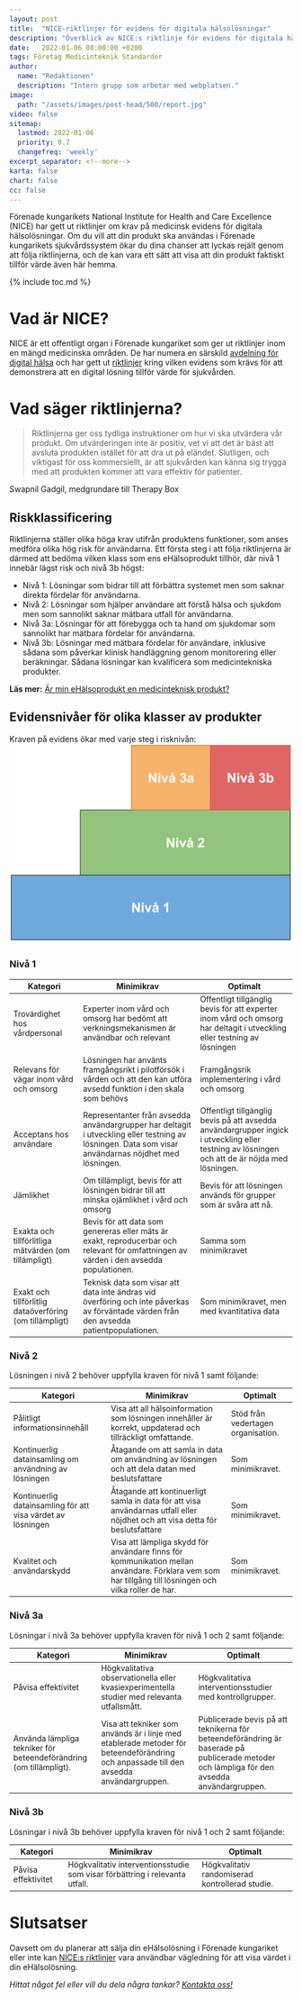 ```yaml
---
layout: post
title:  "NICE-riktlinjer för evidens för digitala hälsolösningar"
description: "Överblick av NICE:s riktlinje för evidens för digitala hälsolösningar"
date:   2022-01-06 08:00:00 +0200
tags: Företag Medicinteknik Standarder
author:
  name: "Redaktionen"
  description: "Intern grupp som arbetar med webplatsen."
image:
  path: "/assets/images/post-head/500/report.jpg"
video: false
sitemap:
  lastmod: 2022-01-06
  priority: 0.7
  changefreq: 'weekly'
excerpt_separator: <!--more-->
karta: false
chart: false
cc: false
---
```


Förenade kungarikets National Institute for Health and Care Excellence (NICE) har gett ut riktlinjer om krav på medicinsk evidens för digitala hälsolösningar. Om du vill att din produkt ska användas i Förenade kungarikets sjukvårdssystem ökar du dina chanser att lyckas rejält genom att följa riktlinjerna, och de kan vara ett sätt att visa att din produkt faktiskt tillför värde även här hemma.

<!--more-->

{% include toc.md %}

# Vad är NICE?
NICE är ett offentligt organ i Förenade kungariket som ger ut riktlinjer inom en mängd medicinska områden. De har numera en särskild [avdelning för digital hälsa](https://www.nice.org.uk/about/what-we-do/digital-health/office-for-digital-health) och har gett ut [riktlinjer](https://www.nice.org.uk/Media/Default/About/what-we-do/our-programmes/evidence-standards-framework/digital-evidence-standards-framework.pdf) kring vilken evidens som krävs för att demonstrera att en digital lösning tillför värde för sjukvården.
# Vad säger riktlinjerna?
> Riktlinjerna ger oss tydliga instruktioner om hur vi ska utvärdera vår produkt. Om utvärderingen inte är positiv, vet vi att det är bäst att avsluta produkten istället för att dra ut på eländet. Slutligen, och viktigast för oss kommersiellt, är att sjukvården kan känna sig trygga med att produkten kommer att vara effektiv för patienter.

Swapnil Gadgil, medgrundare till Therapy Box

## Riskklassificering
Riktlinjerna ställer olika höga krav utifrån produktens funktioner, som anses medföra olika hög risk för användarna. Ett första steg i att följa riktlinjerna är därmed att bedöma vilken klass som ens eHälsoprodukt tillhör, där nivå 1 innebär lägst risk och nivå 3b högst:

* Nivå 1: Lösningar som bidrar till att förbättra systemet men som saknar direkta fördelar för användarna.
* Nivå 2: Lösningar som hjälper användare att förstå hälsa och sjukdom men som sannolikt saknar mätbara utfall för användarna.
* Nivå 3a: Lösningar för att förebygga och ta hand om sjukdomar som sannolikt har mätbara fördelar för användarna.
* Nivå 3b: Lösningar med mätbara fördelar för användare, inklusive sådana som påverkar klinisk handläggning genom monitorering eller beräkningar. Sådana lösningar kan kvalificera som medicintekniska produkter.

**Läs mer:** [Är min eHälsoprodukt en medicinteknisk produkt?](/2021/08/20/medicinteknik.html)
## Evidensnivåer för olika klasser av produkter
Kraven på evidens ökar med varje steg i risknivån:
![Risknivåer enligt NICE:s riktlinje](/assets/images/post-assets/nice.PNG "Risknivåer enligt NICE:s riktlinje")

### Nivå 1
<table>
  <thead>
    <tr>
      <th>Kategori</th>
      <th>Minimikrav</th>
      <th>Optimalt</th>
    </tr>
  </thead>
  <tbody>
    <tr>
      <td>Trovärdighet hos vårdpersonal</td>
      <td>Experter inom vård och omsorg har bedömt att verkningsmekanismen är användbar och relevant</td>
      <td>Offentligt tillgänglig bevis för att experter inom vård och omsorg har deltagit i utveckling eller testning av lösningen</td>
    </tr>
    <tr>
      <td>Relevans för vägar inom vård och omsorg</td>
      <td>Lösningen har använts framgångsrikt i pilotförsök i vården och att den kan utföra avsedd funktion i den skala som behövs</td>
      <td>Framgångsrik implementering i vård och omsorg</td>
    </tr>
  <tr>
    <td>Acceptans hos användare</td>
    <td>Representanter från avsedda användargrupper har deltagit i utveckling eller testning av lösningen. Data som visar användarnas nöjdhet med lösningen.</td>
    <td>Offentligt tillgänglig bevis på att avsedda användargrupper ingick i utveckling eller testning av lösningen och att de är nöjda med lösningen.</td>
  </tr>
  <tr>
    <td>Jämlikhet</td>
    <td>Om tillämpligt, bevis för att lösningen bidrar till att minska ojämlikhet i vård och omsorg</td>
    <td>Bevis för att lösningen används för grupper som är svåra att nå.</td>
  </tr>
  <tr>
    <td>Exakta och tillförlitliga mätvärden (om tillämpligt)</td>
    <td>Bevis för att data som genereras eller mäts är exakt, reproducerbar och relevant för omfattningen av värden i den avsedda populationen.</td>
    <td>Samma som minimikravet</td>
  </tr>
  <tr>
    <td>Exakt och tillförlitlig dataöverföring (om tillämpligt)</td>
    <td>Teknisk data som visar att data inte ändras vid överföring och inte påverkas av förväntade värden från den avsedda patientpopulationen.</td>
    <td>Som minimikravet, men med kvantitativa data</td>
  </tr>
  </tbody>
</table>

### Nivå 2
Lösningen i nivå 2 behöver uppfylla kraven för nivå 1 samt följande:

<table>
  <thead>
    <tr>
      <th>
        Kategori
      </th>
      <th>
        Minimikrav
      </th>
      <th>
        Optimalt
      </th>
    </tr>
  </thead>
  <tbody>
    <tr>
      <td>
        Pålitligt informationsinnehåll
      </td>
      <td>
        Visa att all hälsoinformation som lösningen innehåller är korrekt, uppdaterad och tillräckligt omfattande.
      </td>
      <td>
        Stöd från vedertagen organisation.
      </td>
    </tr>
    <tr>
      <td>
        Kontinuerlig datainsamling om användning av lösningen
      </td>
      <td>
        Åtagande om att samla in data om användning av lösningen och att dela datan med beslutsfattare
      </td>
      <td>
        Som minimikravet.
      </td>
    </tr>
    <tr>
      <td>
        Kontinuerlig datainsamling för att visa värdet av lösningen
      </td>
      <td>
        Åtagande att kontinuerligt samla in data för att visa användarnas utfall eller nöjdhet och att visa detta för beslutsfattare
      </td>
      <td>
        Som minimikravet.
      </td>
    </tr>
    <tr>
      <td>
        Kvalitet och användarskydd
      </td>
      <td>
        Visa att lämpliga skydd för användare finns för kommunikation mellan användare. Förklara vem som har tillgång till lösningen och vilka roller de har.
      </td>
      <td>
        Som minimikravet.
      </td>
    </tr>
  </tbody>
</table>

### Nivå 3a
Lösningar i nivå 3a behöver uppfylla kraven för nivå 1 och 2 samt följande:

<table>
  <thead>
    <tr>
      <th>
        Kategori
      </th>
      <th>
        Minimikrav
      </th>
      <th>
        Optimalt
      </th>
    </tr>
  </thead>
  <tbody>
    <tr>
      <td>
        Påvisa effektivitet
      </td>
      <td>
        Högkvalitativa observationella eller kvasiexperimentella studier med relevanta utfallsmått.
      </td>
      <td>
        Högkvalitativa interventionsstudier med kontrollgrupper.
      </td>
    </tr>
    <tr>
      <td>
        Använda lämpliga tekniker för beteendeförändring (om tillämpligt).
      </td>
      <td>
        Visa att tekniker som används är i linje med etablerade metoder för beteendeförändring och anpassade till den avsedda användargruppen.
      </td>
      <td>
        Publicerade bevis på att teknikerna för beteendeförändring är baserade på publicerade metoder och lämpliga för den avsedda användargruppen.
      </td>
    </tr>
  </tbody>
</table>

### Nivå 3b
Lösningar i nivå 3b behöver uppfylla kraven för nivå 1 och 2 samt följande:

| Kategori | Minimikrav| Optimalt |
|-------------------------------|---|---|
| Påvisa effektivitet | Högkvalitativ interventionsstudie som visar förbättring i relevanta utfall. | Högkvalitativ randomiserad kontrollerad studie. |

# Slutsatser
Oavsett om du planerar att sälja din eHälsolösning i Förenade kungariket eller inte kan [NICE:s riktlinjer](https://www.nice.org.uk/Media/Default/About/what-we-do/our-programmes/evidence-standards-framework/digital-evidence-standards-framework.pdf) vara användbar vägledning för att visa värdet i din eHälsolösning.



_Hittat något fel eller vill du dela några tankar? [Kontakta oss!](/index.html#form-message)_